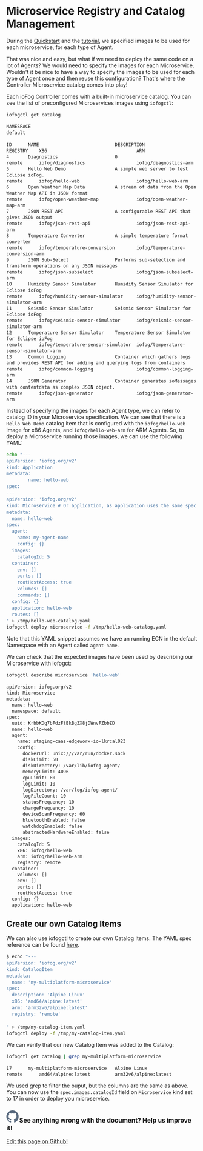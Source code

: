 # Microservice Registry and Catalog Management

During the [Quickstart](../getting-started/quick-start-local.html) and the [tutorial](../tutorial/introduction.html), we specified images to be used for each microservice, for each type of Agent.

That was nice and easy, but what if we need to deploy the same code on a lot of Agents? We would need to specify the images for each Microservice. Wouldn't it be nice to have a way to specify the images to be used for each type of Agent once and then reuse this configuration? That's where the Controller Microservice catalog comes into play!

Each ioFog Controller comes with a built-in microservice catalog. You can see the list of preconfigured Microservices images using `iofogctl`:

```bash
iofogctl get catalog
```

```console
NAMESPACE
default

ID		NAME				            DESCRIPTION											                                            REGISTRY	X86					                ARM
4		Diagnostics			            0												                                                remote		iofog/diagnostics			        iofog/diagnostics-arm
5		Hello Web Demo			        A simple web server to test Eclipse ioFog.							                            remote		iofog/hello-web				        iofog/hello-web-arm
6		Open Weather Map Data		    A stream of data from the Open Weather Map API in JSON format					                remote		iofog/open-weather-map			    iofog/open-weather-map-arm
7		JSON REST API			        A configurable REST API that gives JSON output							                        remote		iofog/json-rest-api			        iofog/json-rest-api-arm
8		Temperature Converter		    A simple temperature format converter								                            remote		iofog/temperature-conversion		iofog/temperature-conversion-arm
9		JSON Sub-Select			        Performs sub-selection and transform operations on any JSON messages				            remote		iofog/json-subselect			    iofog/json-subselect-arm
10		Humidity Sensor Simulator	    Humidity Sensor Simulator for Eclipse ioFog							                            remote		iofog/humidity-sensor-simulator		iofog/humidity-sensor-simulator-arm
11		Seismic Sensor Simulator	    Seismic Sensor Simulator for Eclipse ioFog							                            remote		iofog/seismic-sensor-simulator		iofog/seismic-sensor-simulator-arm
12		Temperature Sensor Simulator	Temperature Sensor Simulator for Eclipse ioFog							                        remote		iofog/temperature-sensor-simulator	iofog/temperature-sensor-simulator-arm
13		Common Logging			        Container which gathers logs and provides REST API for adding and querying logs from containers	remote		iofog/common-logging			    iofog/common-logging-arm
14		JSON Generator			        Container generates ioMessages with contentdata as complex JSON object.				            remote		iofog/json-generator			    iofog/json-generator-arm

```

Instead of specifying the images for each Agent type, we can refer to catalog ID in your Microservice specification. We can see that there is a `Hello Web Demo` catalog item that is configured with the `iofog/hello-web` image for x86 Agents, and `iofog/hello-web-arm` for ARM Agents. So, to deploy a Microservice running those images, we can use the following YAML:

```bash
echo "---
apiVersion: 'iofog.org/v2'
kind: Application
metadata:
        name: hello-web
spec:
---
apiVersion: 'iofog.org/v2'
kind: Microservice # Or application, as application uses the same spec for its microservices
metadata:
  name: hello-web
spec:
  agent:
    name: my-agent-name
    config: {}
  images:
    catalogId: 5
  container:
    env: []
    ports: []
    rootHostAccess: true
    volumes: []
    commands: []
  config: {}
  application: hello-web
  routes: []
" > /tmp/hello-web-catalog.yaml
iofogctl deploy microservice -f /tmp/hello-web-catalog.yaml
```

Note that this YAML snippet assumes we have an running ECN in the default Namespace with an Agent called `agent-name`.

We can check that the expected images have been used by describing our Microservice with iofogct:

```bash
iofogctl describe microservice 'hello-web'
```

```plain
apiVersion: iofog.org/v2
kind: Microservice
metadata:
  name: hello-web
  namespace: default
spec:
  uuid: KrbbKDg7bFdzFtBkBgZX8jDWnvFZbbZD
  name: hello-web
  agent:
    name: staging-caas-edgeworx-io-lkrcal023
    config:
      dockerUrl: unix:///var/run/docker.sock
      diskLimit: 50
      diskDirectory: /var/lib/iofog-agent/
      memoryLimit: 4096
      cpuLimit: 80
      logLimit: 10
      logDirectory: /var/log/iofog-agent/
      logFileCount: 10
      statusFrequency: 10
      changeFrequency: 10
      deviceScanFrequency: 60
      bluetoothEnabled: false
      watchdogEnabled: false
      abstractedHardwareEnabled: false
  images:
    catalogId: 5
    x86: iofog/hello-web
    arm: iofog/hello-web-arm
    registry: remote
  container:
    volumes: []
    env: []
    ports: []
    rootHostAccess: true
  config: {}
  application: hello-web

```

## Create our own Catalog Items

We can also use iofogctl to create our own Catalog Items. The YAML spec reference can be found [here](../iofogctl/catalogitem-yaml-spec.md).

```bash
$ echo "---
apiVersion: 'iofog.org/v2'
kind: CatalogItem
metadata:
  name: 'my-multiplatform-microservice'
spec:
  description: 'Alpine Linux'
  x86: 'amd64/alpine:latest'
  arm: 'arm32v6/alpine:latest'
  registry: 'remote'

" > /tmp/my-catalog-item.yaml
iofogctl deploy -f /tmp/my-catalog-item.yaml
```

We can verify that our new Catalog Item was added to the Catalog:

```bash
iofogctl get catalog | grep my-multiplatform-microservice
```

```plain
17		my-multiplatform-microservice	Alpine Linux											remote		amd64/alpine:latest			arm32v6/alpine:latest
```

We used grep to filter the ouput, but the columns are the same as above. You can now use the `spec.images.catalogId` field on `Microservice` kind set to 17 in order to deploy you microservice.

<aside class="notifications contribute">
  <h3><img src="/images/icos/ico-github.svg" alt="">See anything wrong with the document? Help us improve it!</h3>
  <a href="https://github.com/eclipse-iofog/iofog.org/edit/develop/content/docs/2/microservices/microservice-registry-catalog.md"
    target="_blank">
    <p>Edit this page on Github!</p>
  </a>
</aside>
